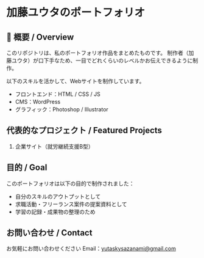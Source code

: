 # 加藤ユウタのポートフォリオ

## 📌 概要 / Overview
このリポジトリは、私のポートフォリオ作品をまとめたものです。
制作者（加藤ユウタ）が口下手なため、一目でどれくらいのレベルかお伝えできるように制作。

以下のスキルを活かして、Webサイトを制作しています。
* フロントエンド：HTML / CSS / JS
* CMS：WordPress
* グラフィック：Photoshop / Illustrator

## 代表的なプロジェクト / Featured Projects
1. 企業サイト（就労継続支援B型）

## 目的 / Goal
このポートフォリオは以下の目的で制作されました：
* 自分のスキルのアウトプットとして
* 求職活動・フリーランス案件の提案資料として
* 学習の記録・成果物の整理のため

## お問い合わせ / Contact
お気軽にお問い合わせください
Email：yutaskysazanami@gmail.com

